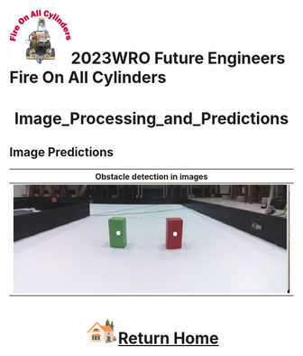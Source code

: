 ![LOGO](../../other/img/logo.png)2023WRO Future Engineers Fire On All Cylinders  
====
# <div align="center">Image_Processing_and_Predictions</div> 

## Image Predictions 



<div align="center">



|Obstacle detection in images|
|:----:|
|<img src="./img/Obstacle_detection.png" alt="Obstacle_detection" align=center />|
</div>


# <div align="center">![HOME](../../other/img/Home.png)[Return Home](../../)</div>  
